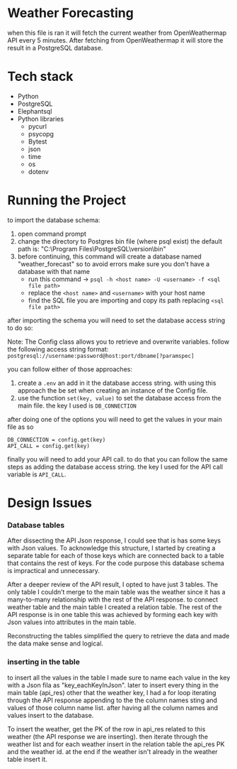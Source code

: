 # Weather Forecasting 
when this file is ran it will fetch the current weather from OpenWeathermap API every 5 minutes. After fetching from OpenWeathermap it will store the result in a PostgreSQL database.

# Tech stack
- Python
- PostgreSQL 
- Elephantsql
- Python libraries 
  - pycurl
  - psycopg
  - Bytest
  - json
  - time
  - os
  - dotenv
 
# Running the Project
to import the database schema:
1. open command  prompt 
2. change the directory to Postgres bin file (where psql exist) the default path is: "C:\Program Files\PostgreSQL\version\bin"
3. before continuing, this command will create a database named "weather_forecast" so to avoid errors make sure you don't have a database with that name 
	- run this command -> `psql -h <host name> -U <username> -f <sql file path>`
	- replace the `<host name>` and `<username>` with your host name 
	- find the SQL file you are importing and copy its path replacing `<sql file path>`


after importing the schema you will need to set the database access string to do so:

Note:
The Config class allows you to retrieve and overwrite variables.
follow the following access string format:
`postgresql://username:password@host:port/dbname[?paramspec]`

you can follow either of those approaches: 
1. create a `.env` an add in it the database access string. with using this approach the be set when creating an instance of the Config file.
2. use the function `set(key, value)` to set the database access from the main file. the key I used is `DB_CONNECTION`


after doing one of the options you will need to get the values in your main file as so
```
DB_CONNECTION = config.get(key)
API_CALL = config.get(key)
```

finally you will need to add your API call. to do that you can follow the same steps as adding the database access string. the key I used for the API call variable is `API_CALL`.


# Design Issues 
### Database tables 
After dissecting the API Json response, I could see that is has some keys with Json values.  To acknowledge this structure, I started by creating a separate table for each of those keys which are connected back to a table that contains the rest of keys. For the code purpose this database schema is impractical and unnecessary. 

After a deeper review of the API result, I opted to have just 3 tables. The only table I couldn’t merge to the main table was the weather since it has a many-to-many relationship with the rest of the API response. to connect weather table and the main table I created a relation table. The rest of the API response is in one table this was achieved by forming each key with Json values into attributes in the main table.

Reconstructing the tables simplified the query to retrieve the data and made the data make sense and logical.

### inserting in the table 
to insert all the values in the table I made sure to name each value in the key with a Json fila as "key_eachKeyInJson". later to insert every thing in the main table (api_res) other that the weather key, I had a for loop iterating through the API response appending to the the column names sting and values of those column name list. after having all the column names and values insert to the database.

To insert the weather, get the PK of the row in api_res related to this weather (the API response we are inserting). then iterate through the weather list and for each weather insert in the relation table the api_res PK and the weather id. at the end if the weather isn't already in the weather table insert it.




